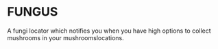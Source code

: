 # FUNGUS

A fungi locator which notifies you when you have high options to collect mushrooms in your mushroomslocations.
